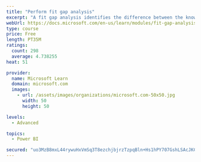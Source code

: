 ```yaml
---
title: "Perform fit gap analysis"
excerpt: "A fit gap analysis identifies the difference between the known requirements and the proposed or current solution. This module covers performing a fit gap analysis."
webUrl: https://docs.microsoft.com/en-us/learn/modules/fit-gap-analysis/
type: course
price: Free
length: PT35M
ratings:
  count: 298
  average: 4.738255
heat: 51

provider:
  name: Microsoft Learn
  domain: microsoft.com
  images:
    - url: /assets/images/organizations/microsoft.com-50x50.jpg
      width: 50
      height: 50

levels:
  - Advanced

topics:
  - Power BI

secured: "uo3MzB8mxL44rywuHxVmSq3T8ezchjbjrzTzpqBln+Hs1hPY707GshLSAcJKC3J/KZiPEvgF3lE8ikgOmnz/qFE8MDGjA1olfC0DHSNWSMGk6arkX3tr5QJFe0y7TpHV5bf4XcAzlYst7lbGcwuioU4osxfSwcQ6MAMaWkfsJq2uWr5ligCXTPCGmCMhJbmeJxciQG+yWhPuZALAnPgteoo9Lfsn3RRlOD+bR2L68nWO6PrOJvbwRfel+QzTPanFzuuOnotlTKlfPpaYxoLwyIXCxKbLhuA+K1jN4xTm5diXq/4x87J1HLKEHGphp1Ecsqkg1swD12TON5iMDdjVoPNXsvL3n22HbS+ryBr/ymPKqADR2a/jY7MqOqaH9cJYTVP7MhLhD6a5unwQbAY9jA==;btp/5/8mneA2ocksZ4t0vw=="
---
```


